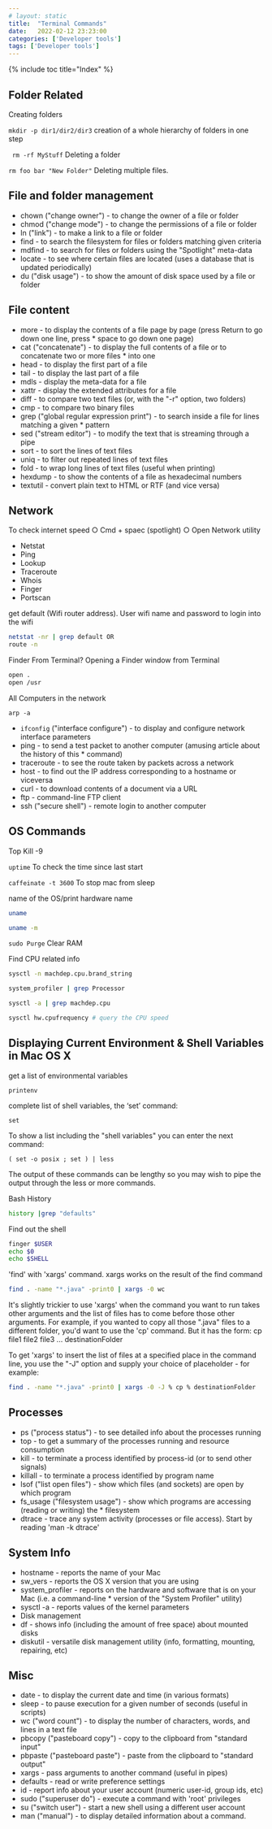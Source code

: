 ```yaml
---
# layout: static
title:  "Terminal Commands"
date:   2022-02-12 23:23:00
categories: ['Developer tools']
tags: ['Developer tools']
---
```

{% include toc title="Index" %}

## Folder Related

Creating folders

``` mkdir -p dir1/dir2/dir3 ``` creation of a whole hierarchy of folders in one step

``` rm -rf MyStuff``` Deleting a folder

``` rm foo bar "New Folder" ``` Deleting multiple files. 

## File and folder management

* chown ("change owner") - to change the owner of a file or folder
* chmod ("change mode") - to change the permissions of a file or folder
* ln ("link") - to make a link to a file or folder
* find - to search the filesystem for files or folders matching given criteria
* mdfind - to search for files or folders using the "Spotlight" meta-data
* locate - to see where certain files are located (uses a database that is updated periodically)
* du ("disk usage") - to show the amount of disk space used by a file or folder

## File content
* more - to display the contents of a file page by page (press Return to go down one line, press * space to go down one page)
* cat ("concatenate") - to display the full contents of a file or to concatenate two or more files * into one
* head - to display the first part of a file
* tail - to display the last part of a file
* mdls - display the meta-data for a file
* xattr - display the extended attributes for a file
* diff - to compare two text files (or, with the "-r" option, two folders)
* cmp - to compare two binary files
* grep ("global regular expression print") - to search inside a file for lines matching a given * pattern
* sed ("stream editor") - to modify the text that is streaming through a pipe
* sort - to sort the lines of text files
* uniq - to filter out repeated lines of text files
* fold - to wrap long lines of text files (useful when printing)
* hexdump - to show the contents of a file as hexadecimal numbers
* textutil - convert plain text to HTML or RTF (and vice versa)


## Network

To check internet speed
	○ Cmd + spaec (spotlight)
	○ Open Network utility

* Netstat
* Ping
* Lookup
* Traceroute
* Whois
* Finger
* Portscan

get default (Wifi router address). User wifi name and password to login into the wifi
```sh
netstat -nr | grep default OR 
route -n 
```

Finder From Terminal?
Opening a Finder window from Terminal
```sh
open . 
open /usr 
```

All Computers in the network

```
arp -a
```

* ```ifconfig``` ("interface configure") - to display and configure network interface parameters
* ping - to send a test packet to another computer (amusing article about the history of this * command)
* traceroute - to see the route taken by packets across a network
* host - to find out the IP address corresponding to a hostname or viceversa
* curl - to download contents of a document via a URL
* ftp - command-line FTP client
* ssh ("secure shell") - remote login to another computer

## OS Commands
Top
Kill -9

``` uptime ``` To check the time since last start

``` caffeinate -t 3600 ``` To stop mac from sleep

name of the OS/print hardware name

```sh
uname

uname -m
```
``` sudo Purge ``` Clear RAM

Find CPU related info

```sh
sysctl -n machdep.cpu.brand_string

system_profiler | grep Processor

sysctl -a | grep machdep.cpu

sysctl hw.cpufrequency # query the CPU speed
``` 


## Displaying Current Environment & Shell Variables in Mac OS X
get a list of environmental variables
```
printenv
```
complete list of shell variables, the ‘set’ command:
```
set 
```
To show a list including the "shell variables" you can enter the next command:
```
( set -o posix ; set ) | less
```
The output of these commands can be lengthy so you may wish to pipe the output through the less or more commands.

Bash History
```sh
history |grep "defaults"
```
Find out the shell
```sh
finger $USER
echo $0
echo $SHELL
```


'find' with 'xargs' command. xargs works on the result of the find command

```sh
find . -name "*.java" -print0 | xargs -0 wc
```

It's slightly trickier to use 'xargs' when the command you want to run takes other arguments and the list of files has to come before those other arguments. For example, if you wanted to copy all those ".java" files to a different folder, you'd want to use the 'cp' command. But it has the form:
cp file1 file2 file3 ... destinationFolder

To get 'xargs' to insert the list of files at a specified place in the command line, you use the "-J" option and supply your choice of placeholder - for example:
```sh
find . -name "*.java" -print0 | xargs -0 -J % cp % destinationFolder 
```

## Processes
* ps ("process status") - to see detailed info about the processes running
* top - to get a summary of the processes running and resource consumption
* kill - to terminate a process identified by process-id (or to send other signals)
* killall - to terminate a process identified by program name
* lsof ("list open files") - show which files (and sockets) are open by which program
* fs_usage ("filesystem usage") - show which programs are accessing (reading or writing) the * filesystem
* dtrace - trace any system activity (processes or file access). Start by reading 'man -k dtrace'

## System Info
* hostname - reports the name of your Mac
* sw_vers - reports the OS X version that you are using
* system_profiler - reports on the hardware and software that is on your Mac (i.e. a command-line * version of the "System Profiler" utility)
* sysctl -a - reports values of the kernel parameters
* Disk management
* df - shows info (including the amount of free space) about mounted disks
* diskutil - versatile disk management utility (info, formatting, mounting, repairing, etc)

## Misc
* date - to display the current date and time (in various formats)
* sleep - to pause execution for a given number of seconds (useful in scripts)
* wc ("word count") - to display the number of characters, words, and lines in a text file
* pbcopy ("pasteboard copy") - copy to the clipboard from "standard input"
* pbpaste ("pasteboard paste") - paste from the clipboard to "standard output"
* xargs - pass arguments to another command (useful in pipes)
* defaults - read or write preference settings
* id - report info about your user account (numeric user-id, group ids, etc)
* sudo ("superuser do") - execute a command with 'root' privileges
* su ("switch user") - start a new shell using a different user account
* man ("manual") - to display detailed information about a command.